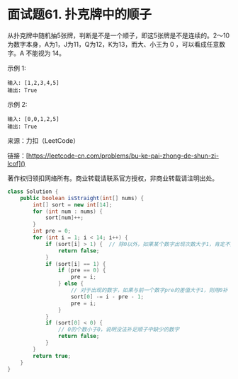 # 面试题61. 扑克牌中的顺子
从扑克牌中随机抽5张牌，判断是不是一个顺子，即这5张牌是不是连续的。2～10为数字本身，A为1，J为11，Q为12，K为13，而大、小王为 0 ，可以看成任意数字。A 不能视为 14。

示例 1:

```
输入: [1,2,3,4,5]
输出: True
```

示例 2:

```
输入: [0,0,1,2,5]
输出: True
```

来源：力扣（LeetCode）

链接：[https://leetcode-cn.com/problems/bu-ke-pai-zhong-de-shun-zi-lcof]()

著作权归领扣网络所有。商业转载请联系官方授权，非商业转载请注明出处。

```java
class Solution {
    public boolean isStraight(int[] nums) {
        int[] sort = new int[14];
        for (int num : nums) {
            sort[num]++;
        }
        int pre = 0;
        for (int i = 1; i < 14; i++) {
            if (sort[i] > 1) {  // 除0以外，如果某个数字出现次数大于1，肯定不是顺子
                return false;
            }
            if (sort[i] == 1) {
                if (pre == 0) {
                    pre = i;
                } else {
                    // 对于出现的数字，如果与前一个数字pre的差值大于1，则用0补
                    sort[0] -= i - pre - 1;
                    pre = i;
                }
            }
            if (sort[0] < 0) {
                // 0的个数小于0，说明没法补足顺子中缺少的数字
                return false;
            }
        }
        return true;
    }
}
```